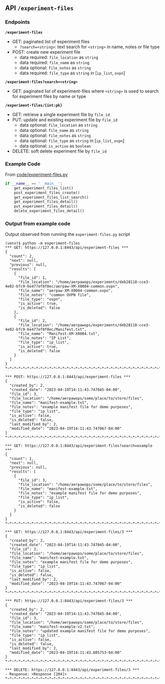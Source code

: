 ## API `/experiment-files`

### Endpoints

**`/experiment-files`**

- GET: paginated list of experiment files
  - `?search=<string>`: text search for `<string>` in name, notes or file type
- POST: create new experiment file
  - data required: `file_location` as `string`
  - data required: `file_name` as `string`
  - data optional: `file_notes` as `string`
  - data required: `file_type` as `string` in [`ip_list`, `ovpn`]

**`/experiment-files?search=<string>`**

- GET: paginated list of experiment-files where `<string>` is used to search for experiment files by name or type

**`/experiment-files/{int:pk}`**

- GET: retrieve a single experiment file by `file_id`
- PUT: update and existing experiment file by `file_id`
  - data optional: `file_location` as `string`
  - data optional: `file_name` as `string`
  - data optional: `file_notes` as `string`
  - data optional: `file_type` as `string` in [`ip_list`, `ovpn`]
  - data optional: `is_active` as `boolean`
- DELETE: soft delete experiment file by `file_id`


### Example Code

From [code/experiment-files.py](./code/experiment-files.py)

```python
if __name__ == '__main__':
    get_experiment_files_list()
    post_experiment_files_create()
    get_experiment_files_list_search()
    get_experiment_files_detail()
    put_experiment_files_detail()
    delete_experiment_files_detail()
```

### Output from example code

Output observed from running the `experiment-files.py` script

```console
(venv)$ python -m experiment-files
*** GET: https://127.0.0.1:8443/api/experiment-files ***
{
  "count": 2,
  "next": null,
  "previous": null,
  "results": [
    {
      "file_id": 1,
      "file_location": "/home/aerpawops/experiments/deb28110-cce3-4e02-bfc9-6e477ef8f8ec/aerpaw-XM-X0004-common.ovpn",
      "file_name": "aerpaw-XM-X0004-common.ovpn",
      "file_notes": "common OVPN file",
      "file_type": "ovpn",
      "is_active": true,
      "is_deleted": false
    },
    {
      "file_id": 2,
      "file_location": "/home/aerpawops/experiments/deb28110-cce3-4e02-bfc9-6e477ef8f8ec/Manifest.txt",
      "file_name": "Manifest-XM-X0004.txt",
      "file_notes": "IP List",
      "file_type": "ip_list",
      "is_active": true,
      "is_deleted": false
    }
  ]
}
*~*~*~*~*~*~*~*~*~*~*~*~*~*~*~*~*~*~*~*~*~*~*~*~*~*~*~*~*~*~*~*~*~*~*~*~*~*~*~*~*~*~*~*~*~*~*~*~*~*~*

*** POST: https://127.0.0.1:8443/api/experiment-files ***
{
  "created_by": 2,
  "created_date": "2023-04-19T14:11:43.747045-04:00",
  "file_id": 3,
  "file_location": "/home/aerpawops/some/place/to/store/files",
  "file_name": "manifest-example.txt",
  "file_notes": "example manifest file for demo purposes",
  "file_type": "ip_list",
  "is_active": false,
  "is_deleted": false,
  "last_modified_by": 2,
  "modified_date": "2023-04-19T14:11:43.747067-04:00"
}
*~*~*~*~*~*~*~*~*~*~*~*~*~*~*~*~*~*~*~*~*~*~*~*~*~*~*~*~*~*~*~*~*~*~*~*~*~*~*~*~*~*~*~*~*~*~*~*~*~*~*

*** GET: https://127.0.0.1:8443/api/experiment-files?search=example ***
{
  "count": 1,
  "next": null,
  "previous": null,
  "results": [
    {
      "file_id": 3,
      "file_location": "/home/aerpawops/some/place/to/store/files",
      "file_name": "manifest-example.txt",
      "file_notes": "example manifest file for demo purposes",
      "file_type": "ip_list",
      "is_active": false,
      "is_deleted": false
    }
  ]
}
*~*~*~*~*~*~*~*~*~*~*~*~*~*~*~*~*~*~*~*~*~*~*~*~*~*~*~*~*~*~*~*~*~*~*~*~*~*~*~*~*~*~*~*~*~*~*~*~*~*~*

*** GET: https://127.0.0.1:8443/api/experiment-files/3 ***
{
  "created_by": 2,
  "created_date": "2023-04-19T14:11:43.747045-04:00",
  "file_id": 3,
  "file_location": "/home/aerpawops/some/place/to/store/files",
  "file_name": "manifest-example.txt",
  "file_notes": "example manifest file for demo purposes",
  "file_type": "ip_list",
  "is_active": false,
  "is_deleted": false,
  "last_modified_by": 2,
  "modified_date": "2023-04-19T14:11:43.747067-04:00"
}
*~*~*~*~*~*~*~*~*~*~*~*~*~*~*~*~*~*~*~*~*~*~*~*~*~*~*~*~*~*~*~*~*~*~*~*~*~*~*~*~*~*~*~*~*~*~*~*~*~*~*

*** PUT: https://127.0.0.1:8443/api/experiment-files/3 ***
{
  "created_by": 2,
  "created_date": "2023-04-19T14:11:43.747045-04:00",
  "file_id": 3,
  "file_location": "/home/aerpawops/some/place/to/store/files",
  "file_name": "manifest-example-v2.txt",
  "file_notes": "updated example manifest file for demo purposes",
  "file_type": "ip_list",
  "is_active": false,
  "is_deleted": false,
  "last_modified_by": 2,
  "modified_date": "2023-04-19T14:11:43.885753-04:00"
}
*~*~*~*~*~*~*~*~*~*~*~*~*~*~*~*~*~*~*~*~*~*~*~*~*~*~*~*~*~*~*~*~*~*~*~*~*~*~*~*~*~*~*~*~*~*~*~*~*~*~*

*** DELETE: https://127.0.0.1:8443/api/experiment-files/3 ***
- Response: <Response [204]>
*~*~*~*~*~*~*~*~*~*~*~*~*~*~*~*~*~*~*~*~*~*~*~*~*~*~*~*~*~*~*~*~*~*~*~*~*~*~*~*~*~*~*~*~*~*~*~*~*~*~*
```

